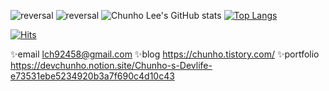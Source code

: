 
![reversal](https://capsule-render.vercel.app/api?type=rect&text=FE&nbsp;DEVELOPER&fontAlign=30&fontSize=30&desc=chunho's%20Github%20&#58;&#41;&descAlign=60&descAlignY=50&theme=radical&animation=fadeIn)
![reversal](https://capsule-render.vercel.app/api?type=waving&fontAlign=30&fontSize=30&desc=In%20theory,%20theory%20and%20practice%20are%20the%20same.%20In%20practice,%20they’re%20not🤣&descAlign=50&descAlignY=50&animation=fadeIn&color=ffffff&height=100)
![Chunho Lee's GitHub stats](https://github-readme-stats.vercel.app/api?username=paydaypermanently&show_icons=true&theme=radical)
[![Top Langs](https://github-readme-stats.vercel.app/api/top-langs/?username=paydaypermanently&layout=compact&theme=radical)](https://github.com/anuraghazra/github-readme-stats)

[![Hits](https://hits.seeyoufarm.com/api/count/incr/badge.svg?url=https%3A%2F%2Fgithub.com%2FPaydaypermanently&count_bg=%232E47AE&title_bg=%23555555&icon=react.svg&icon_color=%233C60A6&title=hits&edge_flat=true)](https://hits.seeyoufarm.com)

‍✨email  lch92458@gmail.com
‍✨blog https://chunho.tistory.com/
‍✨portfolio https://devchunho.notion.site/Chunho-s-Devlife-e73531ebe5234920b3a7f690c4d10c43

